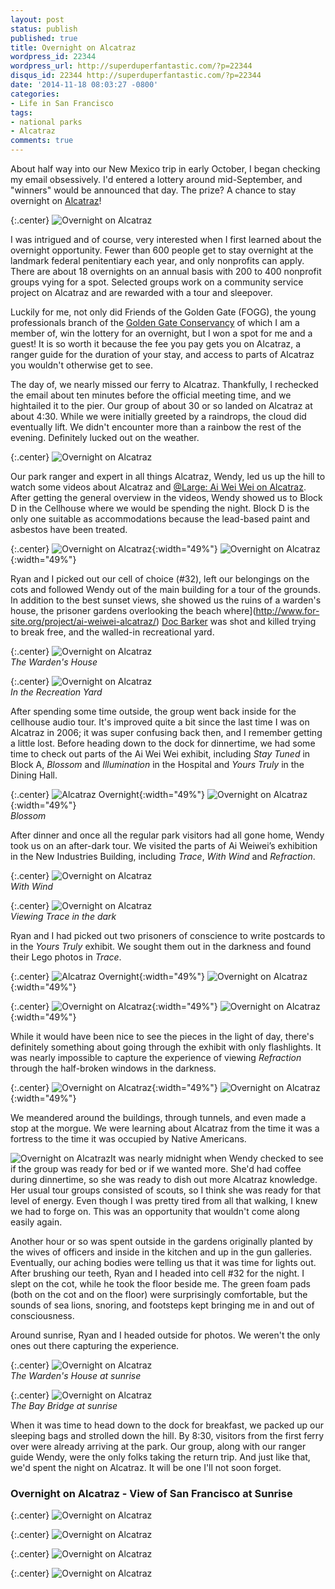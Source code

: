 ```yaml
---
layout: post
status: publish
published: true
title: Overnight on Alcatraz
wordpress_id: 22344
wordpress_url: http://superduperfantastic.com/?p=22344
disqus_id: 22344 http://superduperfantastic.com/?p=22344
date: '2014-11-18 08:03:27 -0800'
categories:
- Life in San Francisco
tags:
- national parks
- Alcatraz
comments: true
---
```

About half way into our New Mexico trip in early October, I began checking my email obsessively. I'd entered a lottery around mid-September, and "winners" would be announced that day. The prize? A chance to stay overnight on [Alcatraz](http://www.nps.gov/alca/index.htm "Alcatraz Island")!

{:.center}
![Overnight on Alcatraz](https://farm4.staticflickr.com/3947/15134459184_3d88bcc6e1_c.jpg)

I was intrigued and of course, very interested when I first learned about the overnight opportunity. Fewer than 600 people get to stay overnight at the landmark federal penitentiary each year, and only nonprofits can apply. There are about 18 overnights on an annual basis with 200 to 400 nonprofit groups vying for a spot. Selected groups work on a community service project on Alcatraz and are rewarded with a tour and sleepover. 

Luckily for me, not only did Friends of the Golden Gate (FOGG), the young professionals branch of the [Golden Gate Conservancy](http://www.parksconservancy.org/ "Golden Gate Conservancy") of which I am a member of, win the lottery for an overnight, but I won a spot for me and a guest! It is so worth it because the fee you pay gets you on Alcatraz, a ranger guide for the duration of your stay, and access to parts of Alcatraz you wouldn't otherwise get to see.

The day of, we nearly missed our ferry to Alcatraz. Thankfully, I rechecked the email about ten minutes before the official meeting time, and we hightailed it to the pier. Our group of about 30 or so landed on Alcatraz at about 4:30. While we were initially greeted by a raindrops, the cloud did eventually lift. We didn't encounter more than a rainbow the rest of the evening. Definitely lucked out on the weather.

{:.center}
![Overnight on Alcatraz](https://farm8.staticflickr.com/7534/15568788110_8f7ffa0b60_c.jpg)

Our park ranger and expert in all things Alcatraz, Wendy, led us up the hill to watch some videos about Alcatraz and [@Large: Ai Wei Wei on Alcatraz](http://www.for-site.org/project/ai-weiwei-alcatraz/). After getting the general overview in the videos, Wendy showed us to Block D in the Cellhouse where we would be spending the night. Block D is the only one suitable as accommodations because the lead-based paint and asbestos have been treated.

{:.center}
![Overnight on Alcatraz](https://farm8.staticflickr.com/7537/15133654844_1ae853c630_n.jpg){:width="49%"} ![Overnight on Alcatraz](https://farm8.staticflickr.com/7485/15133655954_f0b2cd4e47.jpg){:width="49%"}

Ryan and I picked out our cell of choice (#32), left our belongings on the cots and followed Wendy out of the main building for a tour of the grounds. In addition to the best sunset views, she showed us the ruins of a warden's house, the prisoner gardens overlooking the beach where](http://www.for-site.org/project/ai-weiwei-alcatraz/) [Doc Barker](http://en.wikipedia.org/wiki/Arthur_Barker "Doc Barker") was shot and killed trying to break free, and the walled-in recreational yard.

{:.center}
![Overnight on Alcatraz](https://farm4.staticflickr.com/3954/15568456067_072c6d2378_c.jpg)  
_The Warden's House_

{:.center}
![Overnight on Alcatraz](https://farm4.staticflickr.com/3946/15568222598_426882d2a3_c.jpg)  
_In the Recreation Yard_

After spending some time outside, the group went back inside for the cellhouse audio tour. It's improved quite a bit since the last time I was on Alcatraz in 2006; it was super confusing back then, and I remember getting a little lost. Before heading down to the dock for dinnertime, we had some time to check out parts of the Ai Wei Wei exhibit, including _Stay Tuned_ in Block A, _Blossom_ and _Illumination_ in the Hospital and _Yours Truly_ in the Dining Hall.

{:.center}
![Alcatraz Overnight](https://farm4.staticflickr.com/3948/15568514477_7d2b6c0c28.jpg){:width="49%"} ![Overnight on Alcatraz](https://farm8.staticflickr.com/7566/15568510737_7b48576112.jpg){:width="49%"}  
_Blossom_

After dinner and once all the regular park visitors had all gone home, Wendy took us on an after-dark tour. We visited the parts of Ai Weiwei’s exhibition in the New Industries Building, including _Trace_, _With Wind_ and _Refraction_.

{:.center}
![Overnight on Alcatraz](https://farm8.staticflickr.com/7569/15569130347_89bb17384c_c.jpg)  
_With Wind</em></p>_

{:.center}
![Overnight on Alcatraz](https://farm4.staticflickr.com/3939/15752415851_eafe486198_c.jpg)  
_Viewing Trace in the dark_

Ryan and I had picked out two prisoners of conscience to write postcards to in the _Yours Truly_ exhibit. We sought them out in the darkness and found their Lego photos in _Trace_.

{:.center}
![Alcatraz Overnight](https://farm4.staticflickr.com/3950/15134895793_58c658061b.jpg){:width="49%"} ![Overnight on Alcatraz](https://farm8.staticflickr.com/7558/15568873498_c6e0f8f0cb.jpg){:width="49%"}  

{:.center}
![Overnight on Alcatraz](https://farm6.staticflickr.com/5609/15755843212_65ddfc3589.jpg){:width="49%"} ![Overnight on Alcatraz](https://farm4.staticflickr.com/3941/15730592086_4c2323aa47.jpg){:width="49%"}

While it would have been nice to see the pieces in the light of day, there's definitely something about going through the exhibit with only flashlights. It was nearly impossible to capture the experience of viewing _Refraction_ through the half-broken windows in the darkness.

{:.center}
![Overnight on Alcatraz](https://farm4.staticflickr.com/3955/15568443819_9f3b1b3157.jpg){:width="49%"} ![Overnight on Alcatraz](https://farm8.staticflickr.com/7472/15134908063_a84f8c4a92.jpg){:width="49%"}

We meandered around the buildings, through tunnels, and even made a stop at the morgue. We were learning about Alcatraz from the time it was a fortress to the time it was occupied by Native Americans.

![Overnight on Alcatraz](https://farm6.staticflickr.com/5602/15730695646_38841ff0b2_n.jpg)It was nearly midnight when Wendy checked to see if the group was ready for bed or if we wanted more. She'd had coffee during dinnertime, so she was ready to dish out more Alcatraz knowledge. Her usual tour groups consisted of scouts, so I think she was ready for that level of energy. Even though I was pretty tired from all that walking, I knew we had to forge on. This was an opportunity that wouldn't come along easily again.

Another hour or so was spent outside in the gardens originally planted by the wives of officers and inside in the kitchen and up in the gun galleries. Eventually, our aching bodies were telling us that it was time for lights out. After brushing our teeth, Ryan and I headed into cell #32 for the night. I slept on the cot, while he took the floor beside me. The green foam pads (both on the cot and on the floor) were surprisingly comfortable, but the sounds of sea lions, snoring, and footsteps kept bringing me in and out of consciousness.

Around sunrise, Ryan and I headed outside for photos. We weren't the only ones out there capturing the experience.

{:.center}
![Overnight on Alcatraz](https://farm8.staticflickr.com/7511/15569591460_cf515ba1fb_c.jpg)  
_The Warden's House at sunrise_

{:.center}
![Overnight on Alcatraz](https://farm8.staticflickr.com/7472/15568548779_beaaabb388_c.jpg)  
_The Bay Bridge at sunrise_

When it was time to head down to the dock for breakfast, we packed up our sleeping bags and strolled down the hill. By 8:30, visitors from the first ferry over were already arriving at the park. Our group, along with our ranger guide Wendy, were the only folks taking the return trip. And just like that, we'd spent the night on Alcatraz. It will be one I'll not soon forget.

### Overnight on Alcatraz - View of San Francisco at Sunrise ###

{:.center}
![Overnight on Alcatraz](https://farm4.staticflickr.com/3950/15568555039_8528a3207f_c.jpg)

{:.center}
![Overnight on Alcatraz](https://farm8.staticflickr.com/7566/15730706936_85bd91a496_c.jpg)

{:.center}
![Overnight on Alcatraz](https://farm4.staticflickr.com/3939/15569257277_432f10b31e_c.jpg)

{:.center}
![Overnight on Alcatraz](https://farm9.staticflickr.com/8573/15134450124_324078cd8e_c.jpg)
